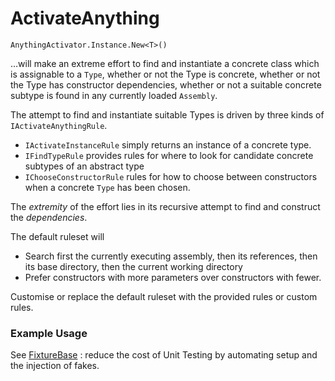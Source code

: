 # ActivateAnything

```
AnythingActivator.Instance.New<T>()
``` 
…will make an extreme effort to find and instantiate a concrete class which is assignable to a `Type`, whether or not the Type is concrete, whether or not the Type has constructor dependencies, whether or not a suitable concrete subtype is found in any currently loaded `Assembly`.

The attempt to find and instantiate suitable Types is driven by three kinds of `IActivateAnythingRule`.

- `IActivateInstanceRule` simply returns an instance of a concrete type.
- `IFindTypeRule` provides rules for where to look for candidate concrete subtypes of an abstract type
- `IChooseConstructorRule` rules for how to choose between constructors when a concrete `Type` has been chosen.

The <em>extremity</em> of the effort lies in its recursive attempt to find and construct the <em>dependencies</em>.

The default ruleset will
- Search first the currently executing assembly, then its references, then its base directory, then the current working directory
- Prefer constructors with more parameters over constructors with fewer.

Customise or replace the default ruleset with the provided rules or custom rules.    

### Example Usage
See [FixtureBase](https://www.nuget.org/packages/FixtureBase) : reduce the cost of Unit Testing by automating setup and the injection of fakes.